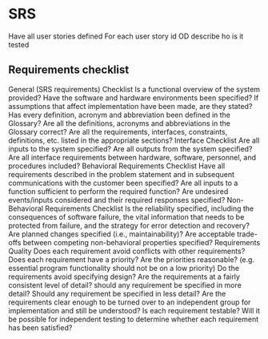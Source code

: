 # SRS
Have all user stories defined
For each user story id OD describe ho is it tested

## Requirements checklist
General (SRS requirements) Checklist
Is a functional overview of the system provided?
Have the software and hardware environments been specified?
If assumptions that affect implementation have been made, are they stated?
Has every definition, acronym and abbreviation been defined in the Glossary?
Are all the definitions, acronyms and abbreviations in the Glossary correct?
Are all the requirements, interfaces, constraints, definitions, etc. listed in the appropriate sections?
Interface Checklist
Are all inputs to the system specified?
Are all outputs from the system specified?
Are all interface requirements between hardware, software, personnel, and procedures included?
Behavioral Requirements Checklist
Have all requirements described in the problem statement and in subsequent communications with the customer been specified?
Are all inputs to a function sufficient to perform the required function?
Are undesired events/inputs considered and their required responses specified?
Non-Behavioral Requirements Checklist
Is the reliability specified, including the consequences of software failure, the vital information that needs to be protected from failure, and the strategy for error detection and recovery?
Are planned changes specified (i.e., maintainability)?
Are acceptable trade-offs between competing non-behavioral properties specified?
Requirements Quality
Does each requirement avoid conflicts with other requirements?
Does each requirement have a priority? Are the priorities reasonable? (e.g. essential program functionality should not be on a low priority)
Do the requirements avoid specifying design?
Are the requirements at a fairly consistent level of detail? should any requirement be specified in more detail? Should any requirement be specified in less detail?
Are the requirements clear enough to be turned over to an independent group for implementation and still be understood?
Is each requirement testable? Will it be possible for independent testing to determine whether each requirement has been satisfied?